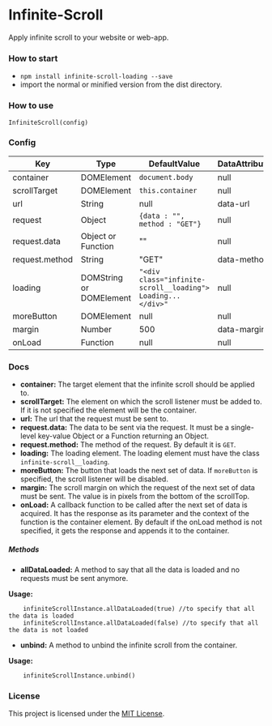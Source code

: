 # Infinite-Scroll

Apply infinite scroll to your website or web-app.

### How to start

* `npm install infinite-scroll-loading --save`
* import the normal or minified version from the dist directory.

### How to use

`InfiniteScroll(config)`

### Config

| Key            | Type                    | DefaultValue                  | DataAttribute | Required |
|----------------|-------------------------|-------------------------------|---------------|----------|
| container      | DOMElement              | `document.body`               | null          | false    |
| scrollTarget   | DOMElement              | `this.container`              | null          | false    |
| url            | String                  | null                          | data-url      | true     |
| request        | Object                  | `{data : "", method : "GET"}` | null          | false    |
| request.data   | Object or Function      | ""                            | null          | false    |
| request.method | String                  | "GET"                         | data-method   | false    |
| loading        | DOMString or DOMElement | `"<div class="infinite-scroll__loading"> Loading... </div>"` | null   | false    |
| moreButton     | DOMElement              | null                          | null          | false    |
| margin         | Number                  | 500                           | data-margin   | false    |
| onLoad         | Function                | null                          | null          | false    |

### Docs

* **container:** The target element that the infinite scroll should be applied to.
* **scrollTarget:** The element on which the scroll listener must be added to. If it is not specified the element will be the container.
* **url:** The url that the request must be sent to.
* **request.data:** The data to be sent via the request. It must be a single-level key-value Object or a Function returning an Object.
* **request.method:** The method of the request. By default it is `GET`.
* **loading:** The loading element. The loading element must have the class `infinite-scroll__loading`.
* **moreButton:** The button that loads the next set of data. If `moreButton` is specified, the scroll listener will be disabled.
* **margin:** The scroll margin on which the request of the next set of data must be sent. The value is in pixels from the bottom of the scrollTop.
* **onLoad:** A callback function to be called after the next set of data is acquired. It has the response as its parameter and the context of the function is the container element. By default if the onLoad method is not specified, it gets the response and appends it to the container.

##### Methods

  * **allDataLoaded:** A method to say that all the data is loaded and no requests must be sent anymore.

  **Usage:**

        infiniteScrollInstance.allDataLoaded(true) //to specify that all the data is loaded
        infiniteScrollInstance.allDataLoaded(false) //to specify that all the data is not loaded

  * **unbind:** A method to unbind the infinite scroll from the container.

  **Usage:**

        infiniteScrollInstance.unbind()

### License
This project is licensed under the [MIT License](https://raw.githubusercontent.com/Amin52J/Infinite-Scroll/master/LICENSE).
